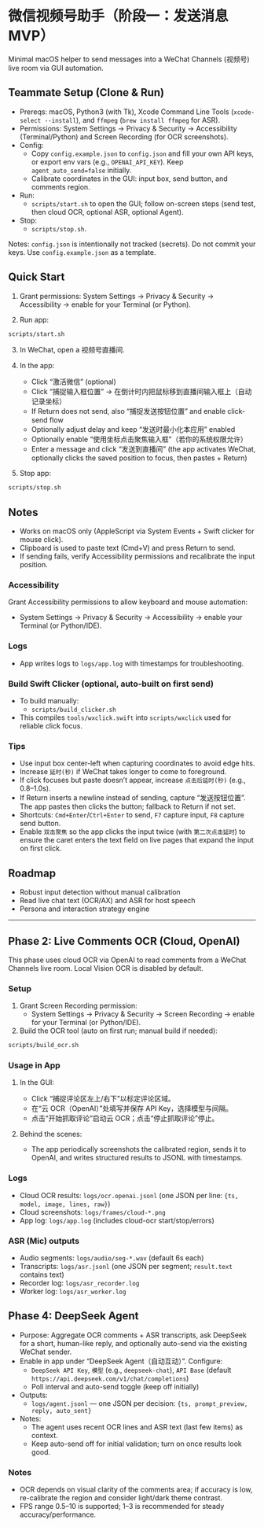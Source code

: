 # 微信视频号助手（阶段一：发送消息 MVP）

Minimal macOS helper to send messages into a WeChat Channels (视频号) live room via GUI automation.

## Teammate Setup (Clone & Run)

- Prereqs: macOS, Python3 (with Tk), Xcode Command Line Tools (`xcode-select --install`), and `ffmpeg` (`brew install ffmpeg` for ASR).
- Permissions: System Settings → Privacy & Security → Accessibility (Terminal/Python) and Screen Recording (for OCR screenshots).
- Config:
  - Copy `config.example.json` to `config.json` and fill your own API keys, or export env vars (e.g., `OPENAI_API_KEY`). Keep `agent_auto_send=false` initially.
  - Calibrate coordinates in the GUI: input box, send button, and comments region.
- Run:
  - `scripts/start.sh` to open the GUI; follow on-screen steps (send test, then cloud OCR, optional ASR, optional Agent).
- Stop:
  - `scripts/stop.sh`.

Notes: `config.json` is intentionally not tracked (secrets). Do not commit your keys. Use `config.example.json` as a template.

## Quick Start

1) Grant permissions: System Settings → Privacy & Security → Accessibility → enable for your Terminal (or Python).

2) Run app:

```bash
scripts/start.sh
```

3) In WeChat, open a 视频号直播间.

4) In the app:
   - Click “激活微信” (optional)
   - Click “捕捉输入框位置” → 在倒计时内把鼠标移到直播间输入框上（自动记录坐标）
   - If Return does not send, also “捕捉发送按钮位置” and enable click-send flow
   - Optionally adjust delay and keep “发送时最小化本应用” enabled
   - Optionally enable “使用坐标点击聚焦输入框”（若你的系统权限允许）
   - Enter a message and click “发送到直播间” (the app activates WeChat, optionally clicks the saved position to focus, then pastes + Return)

5) Stop app:

```bash
scripts/stop.sh
```

## Notes

- Works on macOS only (AppleScript via System Events + Swift clicker for mouse click).
- Clipboard is used to paste text (Cmd+V) and press Return to send.
- If sending fails, verify Accessibility permissions and recalibrate the input position.

### Accessibility
Grant Accessibility permissions to allow keyboard and mouse automation:
- System Settings → Privacy & Security → Accessibility → enable your Terminal (or Python/IDE).

### Logs
- App writes logs to `logs/app.log` with timestamps for troubleshooting.

### Build Swift Clicker (optional, auto-built on first send)
- To build manually:
  - `scripts/build_clicker.sh`
- This compiles `tools/wxclick.swift` into `scripts/wxclick` used for reliable click focus.

### Tips
- Use input box center-left when capturing coordinates to avoid edge hits.
- Increase `延时(秒)` if WeChat takes longer to come to foreground.
- If click focuses but paste doesn’t appear, increase `点击后延时(秒)` (e.g., 0.8–1.0s).
- If Return inserts a newline instead of sending, capture “发送按钮位置”. The app pastes then clicks the button; fallback to Return if not set.
- Shortcuts: `Cmd+Enter`/`Ctrl+Enter` to send, `F7` capture input, `F8` capture send button.
- Enable `双击聚焦` so the app clicks the input twice (with `第二次点击延时`) to ensure the caret enters the text field on live pages that expand the input on first click.

## Roadmap

- Robust input detection without manual calibration
- Read live chat text (OCR/AX) and ASR for host speech
- Persona and interaction strategy engine

---

## Phase 2: Live Comments OCR (Cloud, OpenAI)

This phase uses cloud OCR via OpenAI to read comments from a WeChat Channels live room. Local Vision OCR is disabled by default.

### Setup

1) Grant Screen Recording permission:
   - System Settings → Privacy & Security → Screen Recording → enable for your Terminal (or Python/IDE).
2) Build the OCR tool (auto on first run; manual build if needed):

```bash
scripts/build_ocr.sh
```

### Usage in App

1) In the GUI:
   - Click “捕捉评论区左上/右下”以标定评论区域。
   - 在“云 OCR（OpenAI）”处填写并保存 API Key，选择模型与间隔。
   - 点击“开始抓取评论”启动云 OCR；点击“停止抓取评论”停止。

2) Behind the scenes:
   - The app periodically screenshots the calibrated region, sends it to OpenAI, and writes structured results to JSONL with timestamps.

### Logs

- Cloud OCR results: `logs/ocr.openai.jsonl` (one JSON per line: `{ts, model, image, lines, raw}`)
- Cloud screenshots: `logs/frames/cloud-*.png`
- App log: `logs/app.log` (includes cloud-ocr start/stop/errors)

### ASR (Mic) outputs

- Audio segments: `logs/audio/seg-*.wav` (default 6s each)
- Transcripts: `logs/asr.jsonl` (one JSON per segment; `result.text` contains text)
- Recorder log: `logs/asr_recorder.log`
- Worker log: `logs/asr_worker.log`

## Phase 4: DeepSeek Agent

- Purpose: Aggregate OCR comments + ASR transcripts, ask DeepSeek for a short, human-like reply, and optionally auto-send via the existing WeChat sender.
- Enable in app under “DeepSeek Agent（自动互动）”. Configure:
  - `DeepSeek API Key`, `模型` (e.g., `deepseek-chat`), `API Base` (default `https://api.deepseek.com/v1/chat/completions`)
  - Poll interval and auto-send toggle (keep off initially)
- Outputs:
  - `logs/agent.jsonl` — one JSON per decision: `{ts, prompt_preview, reply, auto_sent}`
- Notes:
  - The agent uses recent OCR lines and ASR text (last few items) as context.
  - Keep auto-send off for initial validation; turn on once results look good.

### Notes

- OCR depends on visual clarity of the comments area; if accuracy is low, re-calibrate the region and consider light/dark theme contrast.
- FPS range 0.5–10 is supported; 1–3 is recommended for steady accuracy/performance.
